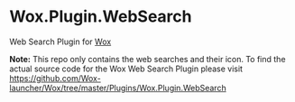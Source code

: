 # Wox.Plugin.WebSearch
Web Search Plugin for [Wox](https://www.getwox.com/)

**Note:** This repo only contains the web searches and their icon. To find the actual source code for the Wox Web Search Plugin please visit https://github.com/Wox-launcher/Wox/tree/master/Plugins/Wox.Plugin.WebSearch
